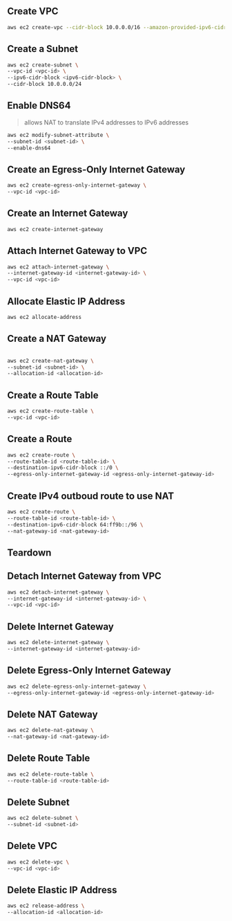 ## Create VPC

```sh
aws ec2 create-vpc --cidr-block 10.0.0.0/16 --amazon-provided-ipv6-cidr-block
```

## Create a Subnet

```sh
aws ec2 create-subnet \
--vpc-id <vpc-id> \
--ipv6-cidr-block <ipv6-cidr-block> \
--cidr-block 10.0.0.0/24
```

## Enable DNS64

> allows NAT to translate IPv4 addresses to IPv6 addresses

```sh
aws ec2 modify-subnet-attribute \
--subnet-id <subnet-id> \
--enable-dns64
```

## Create an Egress-Only Internet Gateway

```sh
aws ec2 create-egress-only-internet-gateway \
--vpc-id <vpc-id>
```

## Create an Internet Gateway

```sh
aws ec2 create-internet-gateway
```

## Attach Internet Gateway to VPC

```sh
aws ec2 attach-internet-gateway \
--internet-gateway-id <internet-gateway-id> \
--vpc-id <vpc-id>
```

## Allocate Elastic IP Address

```sh
aws ec2 allocate-address
```

## Create a NAT Gateway

```sh

aws ec2 create-nat-gateway \
--subnet-id <subnet-id> \
--allocation-id <allocation-id>
```

## Create a Route Table

```sh
aws ec2 create-route-table \
--vpc-id <vpc-id>
```

## Create a Route

```sh
aws ec2 create-route \
--route-table-id <route-table-id> \
--destination-ipv6-cidr-block ::/0 \
--egress-only-internet-gateway-id <egress-only-internet-gateway-id>
```

## Create IPv4 outboud route to use NAT

```sh
aws ec2 create-route \
--route-table-id <route-table-id> \
--destination-ipv6-cidr-block 64:ff9b::/96 \
--nat-gateway-id <nat-gateway-id>
```

## Teardown

## Detach Internet Gateway from VPC

```sh
aws ec2 detach-internet-gateway \
--internet-gateway-id <internet-gateway-id> \
--vpc-id <vpc-id>
```

## Delete Internet Gateway

```sh
aws ec2 delete-internet-gateway \
--internet-gateway-id <internet-gateway-id>
```

## Delete Egress-Only Internet Gateway

```sh
aws ec2 delete-egress-only-internet-gateway \
--egress-only-internet-gateway-id <egress-only-internet-gateway-id>
```

## Delete NAT Gateway

```sh
aws ec2 delete-nat-gateway \
--nat-gateway-id <nat-gateway-id>
```

## Delete Route Table

```sh
aws ec2 delete-route-table \
--route-table-id <route-table-id>
```

## Delete Subnet

```sh
aws ec2 delete-subnet \
--subnet-id <subnet-id>
```

## Delete VPC

```sh
aws ec2 delete-vpc \
--vpc-id <vpc-id>
```

## Delete Elastic IP Address

```sh
aws ec2 release-address \
--allocation-id <allocation-id>
```
